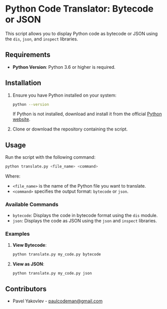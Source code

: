 # **Python Code Translator: Bytecode or JSON**

This script allows you to display Python code as bytecode or JSON using the `dis`, `json`, and `inspect` libraries.

## **Requirements**

- **Python Version**: Python 3.6 or higher is required.

## **Installation**

1. Ensure you have Python installed on your system:
   ```bash
   python --version
   ```
   If Python is not installed, download and install it from the official [Python website](https://www.python.org/downloads/).

2. Clone or download the repository containing the script.

## **Usage**

Run the script with the following command:

```bash
python translate.py <file_name> <command>
```

Where:
- `<file_name>` is the name of the Python file you want to translate.
- `<command>` specifies the output format: `bytecode` or `json`.

### **Available Commands**

- `bytecode`: Displays the code in bytecode format using the `dis` module.
- `json`: Displays the code as JSON using the `json` and `inspect` libraries.

### **Examples**

1. **View Bytecode**:
   ```bash
   python translate.py my_code.py bytecode
   ```

2. **View as JSON**:
   ```bash
   python translate.py my_code.py json
   ```

## **Contributors**

- Pavel Yakovlev - [paulcodeman@gmail.com](mailto:paulcodeman@gmail.com)

